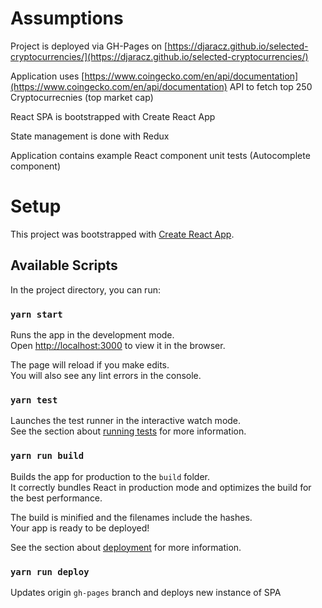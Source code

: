 # Assumptions

Project is deployed via GH-Pages on [https://djaracz.github.io/selected-cryptocurrencies/](https://djaracz.github.io/selected-cryptocurrencies/)

Application uses [https://www.coingecko.com/en/api/documentation](https://www.coingecko.com/en/api/documentation) API to fetch top 250 Cryptocurrecnies (top market cap)

React SPA is bootstrapped with Create React App

State management is done with Redux

Application contains example React component unit tests (Autocomplete component)


# Setup

This project was bootstrapped with [Create React App](https://github.com/facebook/create-react-app).

## Available Scripts

In the project directory, you can run:

### `yarn start`

Runs the app in the development mode.\
Open [http://localhost:3000](http://localhost:3000) to view it in the browser.

The page will reload if you make edits.\
You will also see any lint errors in the console.

### `yarn test`

Launches the test runner in the interactive watch mode.\
See the section about [running tests](https://facebook.github.io/create-react-app/docs/running-tests) for more information.

### `yarn run build`

Builds the app for production to the `build` folder.\
It correctly bundles React in production mode and optimizes the build for the best performance.

The build is minified and the filenames include the hashes.\
Your app is ready to be deployed!

See the section about [deployment](https://facebook.github.io/create-react-app/docs/deployment) for more information.

### `yarn run deploy`

Updates origin `gh-pages` branch and deploys new instance of SPA